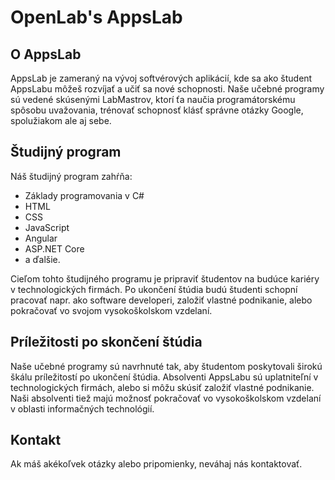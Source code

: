 # OpenLab's AppsLab

## O AppsLab

AppsLab je zameraný na vývoj softvérových aplikácií, kde sa ako študent AppsLabu môžeš rozvíjať a učiť sa nové schopnosti. Naše učebné programy sú vedené skúsenými LabMastrov, ktorí ťa naučia programátorskému spôsobu uvažovania, trénovať schopnosť klásť správne otázky Google, spolužiakom ale aj sebe.

## Študijný program

Náš študijný program zahŕňa:
* Základy programovania v C#
* HTML
* CSS
* JavaScript
* Angular
* ASP.NET Core
* a ďalšie.

Cieľom tohto študijného programu je pripraviť študentov na budúce kariéry v technologických firmách. Po ukončení štúdia budú študenti schopní pracovať napr. ako software developeri, založiť vlastné podnikanie, alebo pokračovať vo svojom vysokoškolskom vzdelaní.

## Príležitosti po skončení štúdia

Naše učebné programy sú navrhnuté tak, aby študentom poskytovali širokú škálu príležitostí po ukončení štúdia. Absolventi AppsLabu sú uplatniteľní v technologických firmách, alebo si môžu skúsiť založiť vlastné podnikanie. Naši absolventi tiež majú možnosť pokračovať vo vysokoškolskom vzdelaní v oblasti informačných technológií.

## Kontakt

Ak máš akékoľvek otázky alebo pripomienky, neváhaj nás kontaktovať.
